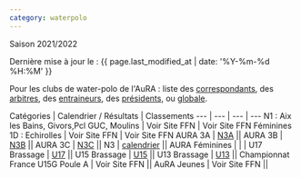 ```yaml
---
category: waterpolo
---
```


Saison 2021/2022

Derni&egrave;re mise &agrave; jour le :
    {{ page.last_modified_at | date: '%Y-%m-%d %H:%M' }}

Pour les clubs de water-polo de l'AuRA :
liste des [correspondants](wp/correspondants), des [arbitres](wp/arbitres), des [entraineurs](wp/entraineurs), des [présidents](wp/presidents), ou [globale](wp/globale).

Catégories | Calendrier / Résultats | Classements
--- | --- | --- | ---
N1 : Aix les Bains, Givors,Pcl GUC, Moulins | Voir Site FFN | Voir Site FFN
Féminines 1D : Echirolles | Voir Site FFN | Voir Site FFN
AURA 3A | [N3A](wp/N3A) ||
AURA 3B | [N3B](wp/N3B) ||
AURA 3C | [N3C](wp/N3C) ||
N3 | [calendrier](wp/N3) ||
AURA Féminines |   |   |
U17 Brassage | [U17](wp/17ans) ||
U15 Brassage | [U15](wp/15ans) ||
U13 Brassage | [U13](wp/13ans) ||
Championnat France U15G Poule A | Voir Site FFN ||
AuRA Jeunes | Voir Site FFN ||
